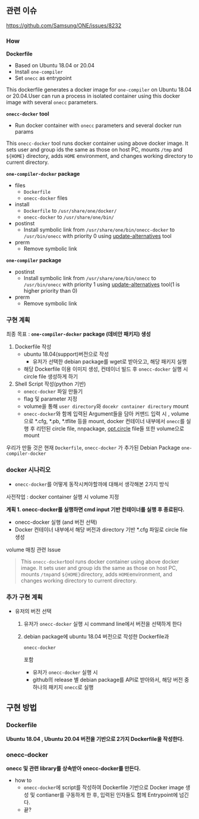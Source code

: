 ## 관련 이슈

https://github.com/Samsung/ONE/issues/8232

### **How**

**Dockerfile**

- Based on Ubuntu 18.04 or 20.04
- Install `one-compiler`
- Set `onecc` as entrypoint

This dockerfile generates a docker image for `one-compiler` on Ubuntu 18.04 or 20.04.User can run a process in isolated container using this docker image with several `onecc` parameters.

**`onecc-docker` tool**

- Run docker container with `onecc` parameters and several docker run params

This `onecc-docker` tool runs docker container using above docker image. It sets user and group ids the same as those on host PC, mounts `/tmp` and `${HOME}` directory, adds `HOME` environment, and changes working directory to current directory.

**`one-compiler-docker` package**

- files
    - `Dockerfile`
    - `onecc-docker` files
- install
    - `Dockerfile` to `/usr/share/one/docker/`
    - `onecc-docker` to `/usr/share/one/bin/`
- postinst
    - Install symbolic link from `/usr/share/one/bin/onecc-docker` to `/usr/bin/onecc` with priority 0 using [update-alternatives](https://linux.die.net/man/8/update-alternatives) tool
- prerm
    - Remove symbolic link

**`one-compiler` package**

- postinst
    - Install symbolic link from `/usr/share/one/bin/onecc` to `/usr/bin/onecc` with priority 1 using [update-alternatives](https://linux.die.net/man/8/update-alternatives) tool(1 is higher priority than 0)
- prerm
    - Remove symbolic link

### 구현 계획

최종 목표 : **`one-compiler-docker` package (데비안 패키지) 생성**

1. Dockerfile 작성
    - ubuntu 18.04(support)버전으로 작성
        - 유저가 선택한 debian package를 wget로 받아오고, 해당 패키지 실행
    - 해당 Dockerfile 이용 이미지 생성, 컨테이너 빌드 후 `onecc-docker` 실행 시 circle file 생성하게 하기
2. Shell Script 작성(python 기반)
    - `onecc-docker` 파일 만들기
    - flag 및 parameter 지정
    - volume을 통해 `user directory`와 `docekr container directory` mount
    - `onecc-docker`와 함께 입력된 Argument들을 담아 커맨드 입력 시 , volume으로 *.cfg, *.pb, *.tflite 등을 mount, docker 컨테이너 내부에서 `onecc`를 실행 후 리턴된 circle file, nnpackage, [opt.circle](http://opt.circle) file들  또한 volume으로 mount

우리가 만들 것은 현재  `Dockerfile`, `onecc-docker` 가 추가된 Debian Package `one-compiler-docker`

### docker 시나리오

- `onecc-docker`를 어떻게 동작시켜야할까에 대해서 생각해본 2가지 방식

사전작업 : docker container 실행 시 volume 지정

**계획 1. onecc-docker를 실행하면 cmd input 기반 컨테이너를 실행 후 종료된다.**

- onecc-docker 실행 (and 버전 선택)
- Docker 컨테이너 내부에서 해당 버전과 directory 기반 *.cfg 파일로 circle file 생성

volume 매칭 관련 Issue

> This `onecc-docker`tool runs docker container using above docker image. It sets user and group ids the same as those on host PC, mounts `/tmp`and `${HOME}`directory, adds `HOME`environment, and changes working directory to current directory.

### 추가 구현 계획

- 유저의 버전 선택

    1. 유저가 `onecc-docker` 실행 시 command line에서 버전을 선택하게 한다

    2. debian package에  ubuntu 18.04 버전으로 작성한 Dockerfile과 

        ```
        onecc-docker
        ```

        포함

        - 유저가 `onecc-docker` 실행 시
        - github의 release 별 debian package를 API로 받아와서, 해당 버전 중 하나의 패키지 `onecc`로 실행

## 구현 방법

### Dockerfile

**Ubuntu 18.04 , Ubuntu 20.04 버전을 기반으로 2가지 Dockerfile을 작성한다.**

### onecc-docker

**onecc 및 관련 library를 상속받아 onecc-docker를 만든다.**

- how to
    - `onecc-docker`에 script를 작성하여 Dockerfile 기반으로 Docker image 생성 및 contianer를 구동하게 한 후, 입력된 인자들도 함께 Entrypoint에 넘긴다.
    - 끝?
